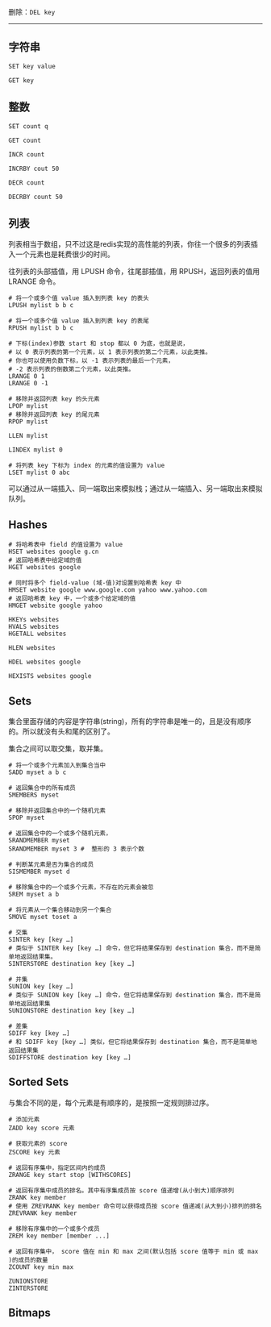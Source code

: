
删除：`DEL key`

---

## 字符串

```
SET key value

GET key
```

## 整数

```
SET count q

GET count

INCR count

INCRBY cout 50

DECR count

DECRBY count 50
```

## 列表

列表相当于数组，只不过这是redis实现的高性能的列表，你往一个很多的列表插入一个元素也是耗费很少的时间。

往列表的头部插值，用 LPUSH 命令，往尾部插值，用 RPUSH，返回列表的值用 LRANGE 命令。

```
# 将一个或多个值 value 插入到列表 key 的表头
LPUSH mylist b b c

# 将一个或多个值 value 插入到列表 key 的表尾
RPUSH mylist b b c

# 下标(index)参数 start 和 stop 都以 0 为底，也就是说，
# 以 0 表示列表的第一个元素，以 1 表示列表的第二个元素，以此类推。
# 你也可以使用负数下标，以 -1 表示列表的最后一个元素， 
# -2 表示列表的倒数第二个元素，以此类推。
LRANGE 0 1
LRANGE 0 -1

# 移除并返回列表 key 的头元素
LPOP mylist
# 移除并返回列表 key 的尾元素
RPOP mylist

LLEN mylist

LINDEX mylist 0

# 将列表 key 下标为 index 的元素的值设置为 value
LSET mylist 0 abc
```

可以通过从一端插入、同一端取出来模拟栈；通过从一端插入、另一端取出来模拟队列。

## Hashes

```
# 将哈希表中 field 的值设置为 value
HSET websites google g.cn
# 返回哈希表中给定域的值
HGET websites google

# 同时将多个 field-value (域-值)对设置到哈希表 key 中
HMSET website google www.google.com yahoo www.yahoo.com
# 返回哈希表 key 中，一个或多个给定域的值
HMGET website google yahoo

HKEYs websites
HVALS websites
HGETALL websites

HLEN websites

HDEL websites google

HEXISTS websites google
```

## Sets

集合里面存储的内容是字符串(string)，所有的字符串是唯一的，且是没有顺序的。所以就没有头和尾的区别了。

集合之间可以取交集，取并集。

```
# 将一个或多个元素加入到集合当中
SADD myset a b c

# 返回集合中的所有成员
SMEMBERS myset

# 移除并返回集合中的一个随机元素
SPOP myset

# 返回集合中的一个或多个随机元素，
SRANDMEMBER myset
SRANDMEMBER myset 3 #  整形的 3 表示个数

# 判断某元素是否为集合的成员
SISMEMBER myset d

# 移除集合中的一个或多个元素，不存在的元素会被忽
SREM myset a b

# 将元素从一个集合移动到另一个集合
SMOVE myset toset a

# 交集
SINTER key [key …]
# 类似于 SINTER key [key …] 命令，但它将结果保存到 destination 集合，而不是简单地返回结果集。
SINTERSTORE destination key [key …]

# 并集
SUNION key [key …]
# 类似于 SUNION key [key …] 命令，但它将结果保存到 destination 集合，而不是简单地返回结果集
SUNIONSTORE destination key [key …]

# 差集
SDIFF key [key …]
# 和 SDIFF key [key …] 类似，但它将结果保存到 destination 集合，而不是简单地返回结果集
SDIFFSTORE destination key [key …]
```

## Sorted Sets

与集合不同的是，每个元素是有顺序的，是按照一定规则排过序。

```
# 添加元素
ZADD key score 元素

# 获取元素的 score
ZSCORE key 元素

# 返回有序集中，指定区间内的成员
ZRANGE key start stop [WITHSCORES]

# 返回有序集中成员的排名。其中有序集成员按 score 值递增(从小到大)顺序排列
ZRANK key member
# 使用 ZREVRANK key member 命令可以获得成员按 score 值递减(从大到小)排列的排名
ZREVRANK key member

# 移除有序集中的一个或多个成员
ZREM key member [member ...]

# 返回有序集中， score 值在 min 和 max 之间(默认包括 score 值等于 min 或 max )的成员的数量
ZCOUNT key min max

ZUNIONSTORE
ZINTERSTORE
```

## Bitmaps

```

```

## 

```

```

## 

```

```
